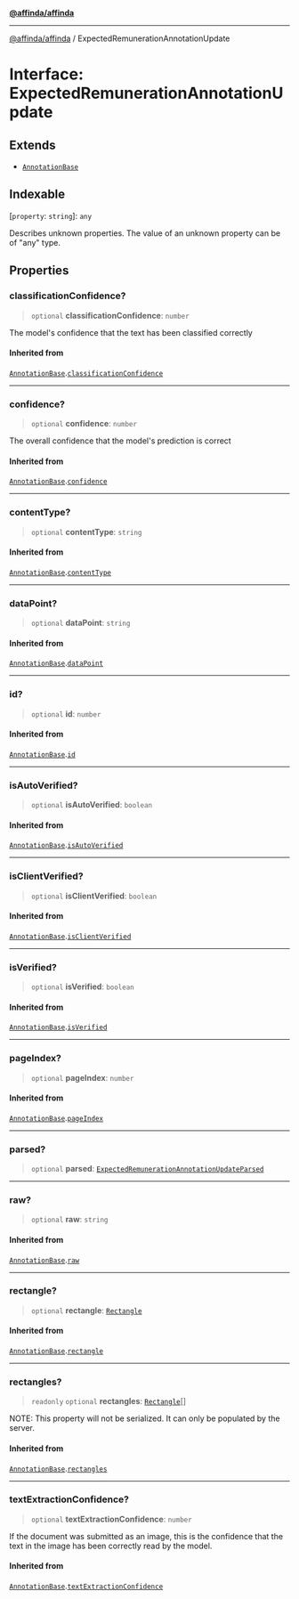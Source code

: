 [**@affinda/affinda**](../README.md)

***

[@affinda/affinda](../globals.md) / ExpectedRemunerationAnnotationUpdate

# Interface: ExpectedRemunerationAnnotationUpdate

## Extends

- [`AnnotationBase`](AnnotationBase.md)

## Indexable

\[`property`: `string`\]: `any`

Describes unknown properties. The value of an unknown property can be of "any" type.

## Properties

### classificationConfidence?

> `optional` **classificationConfidence**: `number`

The model's confidence that the text has been classified correctly

#### Inherited from

[`AnnotationBase`](AnnotationBase.md).[`classificationConfidence`](AnnotationBase.md#classificationconfidence)

***

### confidence?

> `optional` **confidence**: `number`

The overall confidence that the model's prediction is correct

#### Inherited from

[`AnnotationBase`](AnnotationBase.md).[`confidence`](AnnotationBase.md#confidence)

***

### contentType?

> `optional` **contentType**: `string`

#### Inherited from

[`AnnotationBase`](AnnotationBase.md).[`contentType`](AnnotationBase.md#contenttype)

***

### dataPoint?

> `optional` **dataPoint**: `string`

#### Inherited from

[`AnnotationBase`](AnnotationBase.md).[`dataPoint`](AnnotationBase.md#datapoint)

***

### id?

> `optional` **id**: `number`

#### Inherited from

[`AnnotationBase`](AnnotationBase.md).[`id`](AnnotationBase.md#id)

***

### isAutoVerified?

> `optional` **isAutoVerified**: `boolean`

#### Inherited from

[`AnnotationBase`](AnnotationBase.md).[`isAutoVerified`](AnnotationBase.md#isautoverified)

***

### isClientVerified?

> `optional` **isClientVerified**: `boolean`

#### Inherited from

[`AnnotationBase`](AnnotationBase.md).[`isClientVerified`](AnnotationBase.md#isclientverified)

***

### isVerified?

> `optional` **isVerified**: `boolean`

#### Inherited from

[`AnnotationBase`](AnnotationBase.md).[`isVerified`](AnnotationBase.md#isverified)

***

### pageIndex?

> `optional` **pageIndex**: `number`

#### Inherited from

[`AnnotationBase`](AnnotationBase.md).[`pageIndex`](AnnotationBase.md#pageindex)

***

### parsed?

> `optional` **parsed**: [`ExpectedRemunerationAnnotationUpdateParsed`](ExpectedRemunerationAnnotationUpdateParsed.md)

***

### raw?

> `optional` **raw**: `string`

#### Inherited from

[`AnnotationBase`](AnnotationBase.md).[`raw`](AnnotationBase.md#raw)

***

### rectangle?

> `optional` **rectangle**: [`Rectangle`](Rectangle.md)

#### Inherited from

[`AnnotationBase`](AnnotationBase.md).[`rectangle`](AnnotationBase.md#rectangle)

***

### rectangles?

> `readonly` `optional` **rectangles**: [`Rectangle`](Rectangle.md)[]

NOTE: This property will not be serialized. It can only be populated by the server.

#### Inherited from

[`AnnotationBase`](AnnotationBase.md).[`rectangles`](AnnotationBase.md#rectangles)

***

### textExtractionConfidence?

> `optional` **textExtractionConfidence**: `number`

If the document was submitted as an image, this is the confidence that the text in the image has been correctly read by the model.

#### Inherited from

[`AnnotationBase`](AnnotationBase.md).[`textExtractionConfidence`](AnnotationBase.md#textextractionconfidence)
